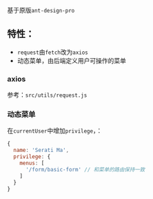 基于原版`ant-design-pro`


## 特性：
- `request`由`fetch`改为`axios`
- 动态菜单，由后端定义用户可操作的菜单

### axios
参考：`src/utils/request.js`

### 动态菜单
在`currentUser`中增加`privilege`，：
```javascript
{
  name: 'Serati Ma',
  privilege: {
    menus: [
      '/form/basic-form' // 和菜单的路由保持一致
    ]
  }
}
```
